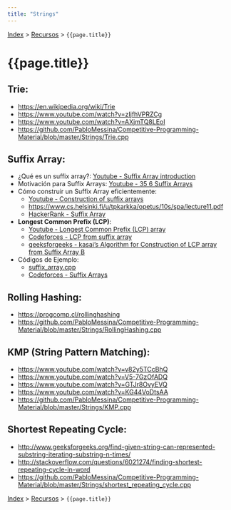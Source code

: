 ```yaml
---
title: "Strings"
---
```

[Index](../index) > [Recursos](resources) > ```{{page.title}}```

# {{page.title}}

## Trie:
- <https://en.wikipedia.org/wiki/Trie>
- <https://www.youtube.com/watch?v=zIjfhVPRZCg>
- <https://www.youtube.com/watch?v=AXjmTQ8LEoI>
- <https://github.com/PabloMessina/Competitive-Programming-Material/blob/master/Strings/Trie.cpp>

## Suffix Array:
- ¿Qué es un suffix array?: [Youtube - Suffix Array introduction](https://www.youtube.com/watch?v=zqKlL3ZpTqs)
- Motivación para Suffix Arrays: [Youtube - 35 6 Suffix Arrays](https://youtu.be/f8S05ZS-8KY)
- Cómo construir un Suffix Array eficientemente:
    - [Youtube - Construction of suffix arrays](https://youtu.be/_TUeAdu-U_k)
    - <https://www.cs.helsinki.fi/u/tpkarkka/opetus/10s/spa/lecture11.pdf>
    - [HackerRank - Suffix Array](https://www.hackerrank.com/challenges/ashton-and-string/topics/suffix-array)
- **Longest Common Prefix (LCP)**:
    - [Youtube - Longest Common Prefix (LCP) array](https://youtu.be/53VIWj8ksyI)
    - [Codeforces - LCP from suffix array](https://codeforces.com/blog/entry/12796)
    - [geeksforgeeks - kasai’s Algorithm for Construction of LCP array from Suffix Array
B](https://www.geeksforgeeks.org/%C2%AD%C2%ADkasais-algorithm-for-construction-of-lcp-array-from-suffix-array/)
- Códigos de Ejemplo:
    - [suffix_array.cpp](https://github.com/PabloMessina/Competitive-Programming-Material/blob/master/Strings/suffix_array.cpp)
    - [Codeforces - Suffix Arrays](http://codeforces.com/blog/entry/4025)

## Rolling Hashing:
- <https://progcomp.cl/rollinghashing>
- <https://github.com/PabloMessina/Competitive-Programming-Material/blob/master/Strings/RollingHashing.cpp>

## KMP (String Pattern Matching):
- <https://www.youtube.com/watch?v=v82y5TCcBhQ>
- <https://www.youtube.com/watch?v=V5-7GzOfADQ>
- <https://www.youtube.com/watch?v=GTJr8OvyEVQ>
- <https://www.youtube.com/watch?v=KG44VoDtsAA>
- <https://github.com/PabloMessina/Competitive-Programming-Material/blob/master/Strings/KMP.cpp>

## Shortest Repeating Cycle:
  - <http://www.geeksforgeeks.org/find-given-string-can-represented-substring-iterating-substring-n-times/>
  - <http://stackoverflow.com/questions/6021274/finding-shortest-repeating-cycle-in-word>
  - <https://github.com/PabloMessina/Competitive-Programming-Material/blob/master/Strings/shortest_repeating_cycle.cpp>

[Index](../index) > [Recursos](resources) > ```{{page.title}}```
